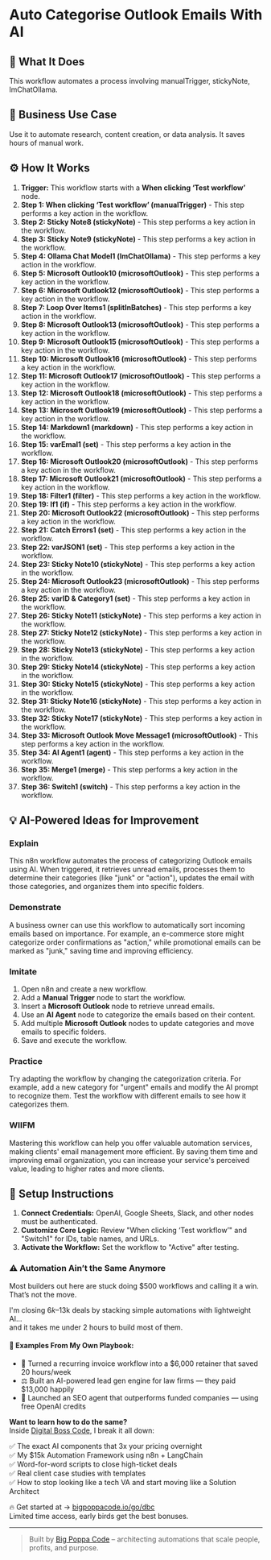 # Auto Categorise Outlook Emails With AI

## 🚀 What It Does
This workflow automates a process involving manualTrigger, stickyNote, lmChatOllama.

## 💼 Business Use Case
Use it to automate research, content creation, or data analysis. It saves hours of manual work.

## ⚙️ How It Works
1.  **Trigger:** This workflow starts with a **When clicking ‘Test workflow’** node.
2. **Step 1: When clicking ‘Test workflow’ (manualTrigger)** - This step performs a key action in the workflow.
3. **Step 2: Sticky Note8 (stickyNote)** - This step performs a key action in the workflow.
4. **Step 3: Sticky Note9 (stickyNote)** - This step performs a key action in the workflow.
5. **Step 4: Ollama Chat Model1 (lmChatOllama)** - This step performs a key action in the workflow.
6. **Step 5: Microsoft Outlook10 (microsoftOutlook)** - This step performs a key action in the workflow.
7. **Step 6: Microsoft Outlook12 (microsoftOutlook)** - This step performs a key action in the workflow.
8. **Step 7: Loop Over Items1 (splitInBatches)** - This step performs a key action in the workflow.
9. **Step 8: Microsoft Outlook13 (microsoftOutlook)** - This step performs a key action in the workflow.
10. **Step 9: Microsoft Outlook15 (microsoftOutlook)** - This step performs a key action in the workflow.
11. **Step 10: Microsoft Outlook16 (microsoftOutlook)** - This step performs a key action in the workflow.
12. **Step 11: Microsoft Outlook17 (microsoftOutlook)** - This step performs a key action in the workflow.
13. **Step 12: Microsoft Outlook18 (microsoftOutlook)** - This step performs a key action in the workflow.
14. **Step 13: Microsoft Outlook19 (microsoftOutlook)** - This step performs a key action in the workflow.
15. **Step 14: Markdown1 (markdown)** - This step performs a key action in the workflow.
16. **Step 15: varEmal1 (set)** - This step performs a key action in the workflow.
17. **Step 16: Microsoft Outlook20 (microsoftOutlook)** - This step performs a key action in the workflow.
18. **Step 17: Microsoft Outlook21 (microsoftOutlook)** - This step performs a key action in the workflow.
19. **Step 18: Filter1 (filter)** - This step performs a key action in the workflow.
20. **Step 19: If1 (if)** - This step performs a key action in the workflow.
21. **Step 20: Microsoft Outlook22 (microsoftOutlook)** - This step performs a key action in the workflow.
22. **Step 21: Catch Errors1 (set)** - This step performs a key action in the workflow.
23. **Step 22: varJSON1 (set)** - This step performs a key action in the workflow.
24. **Step 23: Sticky Note10 (stickyNote)** - This step performs a key action in the workflow.
25. **Step 24: Microsoft Outlook23 (microsoftOutlook)** - This step performs a key action in the workflow.
26. **Step 25: varID & Category1 (set)** - This step performs a key action in the workflow.
27. **Step 26: Sticky Note11 (stickyNote)** - This step performs a key action in the workflow.
28. **Step 27: Sticky Note12 (stickyNote)** - This step performs a key action in the workflow.
29. **Step 28: Sticky Note13 (stickyNote)** - This step performs a key action in the workflow.
30. **Step 29: Sticky Note14 (stickyNote)** - This step performs a key action in the workflow.
31. **Step 30: Sticky Note15 (stickyNote)** - This step performs a key action in the workflow.
32. **Step 31: Sticky Note16 (stickyNote)** - This step performs a key action in the workflow.
33. **Step 32: Sticky Note17 (stickyNote)** - This step performs a key action in the workflow.
34. **Step 33: Microsoft Outlook Move Message1 (microsoftOutlook)** - This step performs a key action in the workflow.
35. **Step 34: AI Agent1 (agent)** - This step performs a key action in the workflow.
36. **Step 35: Merge1 (merge)** - This step performs a key action in the workflow.
37. **Step 36: Switch1 (switch)** - This step performs a key action in the workflow.

## 💡 AI-Powered Ideas for Improvement
### Explain
This n8n workflow automates the process of categorizing Outlook emails using AI. When triggered, it retrieves unread emails, processes them to determine their categories (like "junk" or "action"), updates the email with those categories, and organizes them into specific folders.

### Demonstrate
A business owner can use this workflow to automatically sort incoming emails based on importance. For example, an e-commerce store might categorize order confirmations as "action," while promotional emails can be marked as "junk," saving time and improving efficiency.

### Imitate
1. Open n8n and create a new workflow.
2. Add a **Manual Trigger** node to start the workflow.
3. Insert a **Microsoft Outlook** node to retrieve unread emails.
4. Use an **AI Agent** node to categorize the emails based on their content.
5. Add multiple **Microsoft Outlook** nodes to update categories and move emails to specific folders.
6. Save and execute the workflow.

### Practice
Try adapting the workflow by changing the categorization criteria. For example, add a new category for "urgent" emails and modify the AI prompt to recognize them. Test the workflow with different emails to see how it categorizes them.

### WIIFM
Mastering this workflow can help you offer valuable automation services, making clients' email management more efficient. By saving them time and improving email organization, you can increase your service's perceived value, leading to higher rates and more clients.

## 🔧 Setup Instructions
1. **Connect Credentials:** OpenAI, Google Sheets, Slack, and other nodes must be authenticated.
2. **Customize Core Logic:** Review "When clicking ‘Test workflow’" and "Switch1" for IDs, table names, and URLs.
3. **Activate the Workflow:** Set the workflow to "Active" after testing.

### ⚠️ Automation Ain’t the Same Anymore

Most builders out here are stuck doing $500 workflows and calling it a win.  
That’s not the move.  

I'm closing $6k–$13k deals by stacking simple automations with lightweight AI...  
and it takes me under 2 hours to build most of them.

#### 🧠 Examples From My Own Playbook:
- 🔁 Turned a recurring invoice workflow into a $6,000 retainer that saved 20 hours/week  
- ⚖️ Built an AI-powered lead gen engine for law firms — they paid $13,000 happily  
- 🚀 Launched an SEO agent that outperforms funded companies — using free OpenAI credits  

**Want to learn how to do the same?**  
Inside [Digital Boss Code](https://bigpoppacode.io/go/dbc), I break it all down:

✅ The exact AI components that 3x your pricing overnight  
✅ My $15k Automation Framework using n8n + LangChain  
✅ Word-for-word scripts to close high-ticket deals  
✅ Real client case studies with templates  
✅ How to stop looking like a tech VA and start moving like a Solution Architect  

🔥 Get started at → [bigpoppacode.io/go/dbc](https://bigpoppacode.io/go/dbc)  
Limited time access, early birds get the best bonuses.

---
> Built by [Big Poppa Code](https://bigpoppacode.io) – architecting automations that scale people, profits, and purpose.

